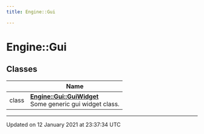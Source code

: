 ```yaml
---
title: Engine::Gui

---
```


# Engine::Gui

## Classes

|                | Name           |
| -------------- | -------------- |
| class | **[Engine::Gui::GuiWidget](/Classes/classEngine_1_1Gui_1_1GuiWidget.md)** <br>Some generic gui widget class.  |






-------------------------------

Updated on 12 January 2021 at 23:37:34 UTC
